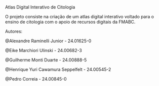 Atlas Digital Interativo de Citologia

O projeto consiste na criação de um atlas digital interativo voltado para o ensino de citologia com o apoio de recursos digitais da FMABC.

Autores:

@Alexandre Raminelli Junior - 24.01625-0

@Eike Marchiori Ulinski - 24.00682-3

@Guilherme Monti Duarte - 24.00888-5

@Henrique Yuri Cawamura Seppelfelt - 24.00545-2

@Pedro Correia - 24.00845-0
